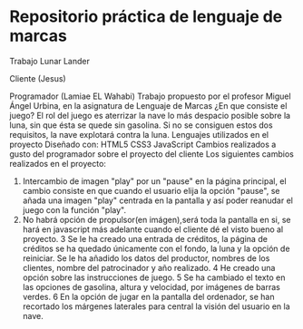 # Repositorio práctica de lenguaje de marcas

Trabajo Lunar Lander

Cliente (Jesus)

Programador (Lamiae EL Wahabi)
Trabajo propuesto por el profesor Miguel Ángel Urbina, en la asignatura de Lenguaje de Marcas
¿En que consiste el juego?
El rol del juego es aterrizar la nave lo más despacio posible sobre la luna, sin que ésta se quede sin gasolina. Si no se consiguen estos dos requisitos, la nave explotará contra la luna.
Lenguajes utilizados en el proyecto
Diseñado con:
HTML5
CSS3
JavaScript
Cambios realizados a gusto del programador sobre el proyecto del cliente
Los siguientes cambios realizados en el proyecto:
1. Intercambio de imagen "play" por un "pause" en la página principal, el cambio consiste en que cuando el usuario elija la opción "pause", se añada una imagen "play" centrada en la pantalla y así poder reanudar el juego con la función "play".
2. No habrá opción de propulsor(en imágen),será toda la pantalla en si, se hará en javascript más adelante cuando el cliente dé el visto bueno al proyecto.
3 Se le ha creado una entrada de créditos, la página de créditos se ha quedado únicamente con el fondo, la luna y la opción de reiniciar. Se le ha añadido los datos del productor, nombres de los clientes, nombre del patrocinador y año realizado.
4 He creado una opción sobre las instrucciones de juego.
5 Se ha cambiado el texto en las opciones de gasolina, altura y velocidad, por imágenes de barras verdes.
6 En la opción de jugar en la pantalla del ordenador, se han recortado los márgenes laterales para central la visión del usuario en la nave.
